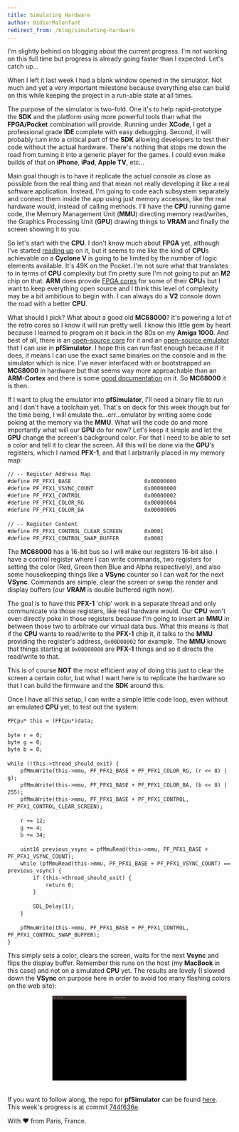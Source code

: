 ```yaml
---
title: Simulating Hardware
author: DidierMalenfant
redirect_from: /blog/simulating-hardware
---
```

I'm slightly behind on blogging about the current progress. I'm not working on this full time but progress is already going faster than I expected. Let's catch up...

When I left it last week I had a blank window opened in the simulator. Not much and yet a very important milestone because everything else can build on this while keeping the project in a run-able state at all times.

The purpose of the simulator is two-fold. One it's to help rapid-prototype the **SDK** and the platform using more powerful tools than what the **FPGA/Pocket** combination will provide. Running under **XCode**, I get a professional grade **IDE** complete with easy debugging. Second, it will probably turn into a critical part of the **SDK** allowing developers to test their code without the actual hardware. There's nothing that stops me down the road from turning it into a generic player for the games. I could even make builds of that on **iPhone**, **iPad**, **Apple TV**, etc...

Main goal though is to have it replicate the actual console as close as possible from the real thing and that mean not really developing it like a real software application. Instead, I'm going to code each subsystem separately and connect them inside the app using just memory accesses, like the real hardware would, instead of calling methods. I'll have the **CPU** running game code, the Memory Management Unit (**MMU**) directing memory read/writes, the Graphics Processing Unit (**GPU**) drawing things to **VRAM** and finally the screen showing it to you.

So let's start with the **CPU**. I don't know much about **FPGA** yet, although I've started [reading up](https://books.apple.com/us/book/fpga-programming-for-beginners/id1546170695) on it, but it seems to me like the kind of **CPU**s achievable on a **Cyclone V** is going to be limited by the number of logic elements available. It's 49K on the Pocket. I'm not sure what that translates to in terms of **CPU** complexity but I'm pretty sure I'm not going to put an **M2** chip on that. **ARM** does provide [FPGA cores](https://www.arm.com/resources/free-arm-cortex-m-on-fpga) for some of their **CPU**s but I want to keep everything open source and I think this level of complexity may be a bit ambitious to begin with. I can always do a **V2** console down the road with a better **CPU**.

What should I pick? What about a good old **MC68000**? It's powering a lot of the retro cores so I know it will run pretty well. I know this little gem by heart because I learned to program on it back in the 80s on my **Amiga 1000**. And best of all, there is an [open-source core](https://github.com/ijor/fx68k) for it and an [open-source emulator](https://github.com/kstenerud/Musashi) that I can use in **pfSimulator**. I hope this can run fast enough because if it does, it means I can use the exact same binaries on the console and in the simulator which is nice. I've never interfaced with or bootstrapped an **MC68000** in hardware but that seems way more approachable than an **ARM-Cortex** and there is some [good documentation](https://www.amazon.com/Microprocessor-Systems-Design-Hardware-Interfacing/dp/0534948227/ref=sr_1_1?crid=ASQZCJB9QDY9&dchild=1&keywords=alan+clements&qid=1594379040&sprefix=alan+clem%2Caps%2C165&sr=8-1) on it. So **MC68000** it is then.

If I want to plug the emulator into **pfSimulator**, I'll need a binary file to run and I don't have a toolchain yet. That's on deck for this week though but for the time being, I will emulate the...err...emulator by writing some code poking at the memory via the **MMU**. What will the code do and more importantly what will our **GPU** do for now? Let's keep it simple and let the **GPU** change the screen's background color. For that I need to be able to set a color and tell it to clear the screen. All this will be done via the **GPU**'s registers, which I named **PFX-1**, and that I arbitrarily placed in my memory map:
```
// -- Register Address Map
#define PF_PFX1_BASE                       0x00D00000
#define PF_PFX1_VSYNC_COUNT                0x00000000
#define PF_PFX1_CONTROL                    0x00000002
#define PF_PFX1_COLOR_RG                   0x00000004
#define PF_PFX1_COLOR_BA                   0x00000006

// -- Register Content
#define PF_PFX1_CONTROL_CLEAR_SCREEN       0x0001
#define PF_PFX1_CONTROL_SWAP_BUFFER        0x0002
```
The **MC68000** has a 16-bit bus so I will make our registers 16-bit also. I have a control register where I can write commands, two registers for setting the color (Red, Green then Blue and Alpha respectively), and also some housekeeping things like a **VSync** counter so I can wait for the next **VSync**. Commands are simple, clear the screen or swap the render and display buffers (our **VRAM** is double buffered rigth now).

The goal is to have this **PFX-1** 'chip' work in a separate thread and only communicate via those registers, like real hardware would. Our **CPU** won't even directly poke in those registers because I'm going to insert an **MMU** in between those two to arbitrate our virtual data bus. What this means is that if the **CPU** wants to read/write to the **PFX-1** chip it, it talks to the **MMU** providing the register's address, `0x00D00002` for example. The **MMU** knows that things starting at `0x00D00000` are **PFX-1** things and so it directs the read/write to that.

This is of course **NOT** the most efficient way of doing this just to clear the screen a certain color, but what I want here is to replicate the hardware so that I can build the firmware and the **SDK** around this.

Once I have all this setup, I can write a simple little code loop, even without an emulated **CPU** yet, to test out the system:
```
PFCpu* this = (PFCpu*)data;

byte r = 0;
byte g = 0;
byte b = 0;

while (!this->thread_should_exit) {
    pfMmuWrite(this->mmu, PF_PFX1_BASE + PF_PFX1_COLOR_RG, (r << 8) | g);
    pfMmuWrite(this->mmu, PF_PFX1_BASE + PF_PFX1_COLOR_BA, (b << 8) | 255);
    pfMmuWrite(this->mmu, PF_PFX1_BASE + PF_PFX1_CONTROL, PF_PFX1_CONTROL_CLEAR_SCREEN);

    r += 12;
    g += 4;
    b += 34;

    uint16 previous_vsync = pfMmuRead(this->mmu, PF_PFX1_BASE + PF_PFX1_VSYNC_COUNT);
    while (pfMmuRead(this->mmu, PF_PFX1_BASE + PF_PFX1_VSYNC_COUNT) == previous_vsync) {
        if (this->thread_should_exit) {
            return 0;
        }

        SDL_Delay(1);
    }

    pfMmuWrite(this->mmu, PF_PFX1_BASE + PF_PFX1_CONTROL, PF_PFX1_CONTROL_SWAP_BUFFER);
}
```
This simply sets a color, clears the screen, waits for the next **Vsync** and flips the display buffer. Remember this runs on the host (my **MacBook** in this case) and not on a simulated **CPU** yet. The results are lovely (I slowed down the **VSync** on purpose here in order to avoid too many flashing colors on the web site):
<div style="text-align: center;">
    <img src="/assets/blog/2023-01-30/Simulator-clear-screen.gif" alt="PfSImulator window with the screen flashing colors" width="60%">
</div>
<br>

If you want to follow along, the repo for **pfSimulator** can be found [here](https://github.com/ProjectFreedomGaming/pfSimulator). This week's progress is at commit [744f636e](https://github.com/ProjectFreedomGaming/pfSimulator/commit/744f636ea34f514d207240e4d5f0e728cd9b48bc).

With ❤️ from Paris, France.
